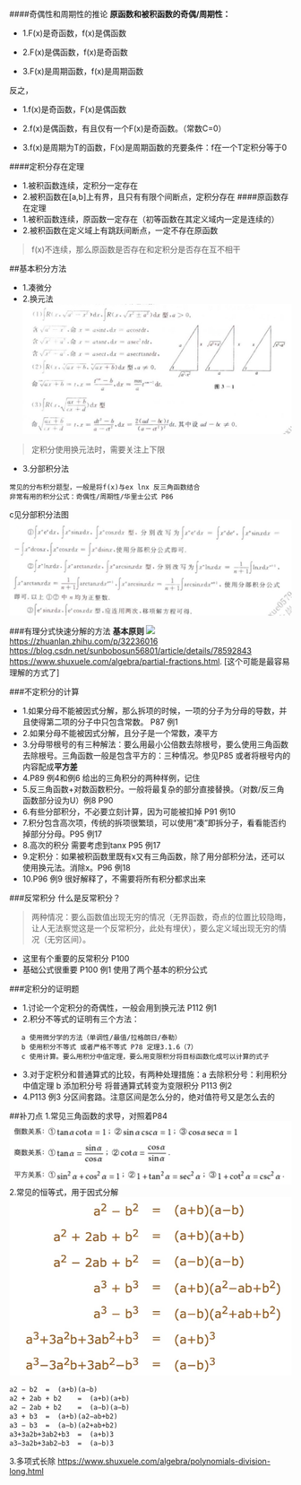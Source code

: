 ####奇偶性和周期性的推论
**原函数和被积函数的奇偶/周期性：**

* 1.F(x)是奇函数，f(x)是偶函数

* 2.F(x)是偶函数，f(x)是奇函数

* 3.F(x)是周期函数，f(x)是周期函数

反之，

* 1.f(x)是奇函数，F(x)是偶函数

* 2.f(x)是偶函数，有且仅有一个F(x)是奇函数。（常数C=0）

* 3.f(x)是周期为T的函数，F(x)是周期函数的充要条件：f在一个T定积分等于0

####定积分存在定理
* 1.被积函数连续，定积分一定存在
* 2.被积函数在[a,b]上有界，且只有有限个间断点，定积分存在
####原函数存在定理
* 1.被积函数连续，原函数一定存在（初等函数在其定义域内一定是连续的）
* 2.被积函数在定义域上有跳跃间断点，一定不存在原函数

>f(x)不连续，那么原函数是否存在和定积分是否存在互不相干

##基本积分方法
* 1.凑微分
* 2.换元法
![](./img/换元法.jpg)
>定积分使用换元法时，需要关注上下限
* 3.分部积分法
```
常见的分布积分题型，一般是将f(x)与ex lnx 反三角函数结合
非常有用的积分公式：奇偶性/周期性/华里士公式 P86
```
c见分部积分法图
![](./img/c分部积分.jpg)

###有理分式快速分解的方法
**基本原则**
![](./img/有理数分式.jpg)
<https://zhuanlan.zhihu.com/p/32236016>
<https://blog.csdn.net/sunbobosun56801/article/details/78592843>
<https://www.shuxuele.com/algebra/partial-fractions.html>. [这个可能是最容易理解的方式了]

###不定积分的计算
* 1.如果分母不能被因式分解，那么拆项的时候，一项的分子为分母的导数，并且使得第二项的分子中只包含常数。 P87 例1
* 2.如果分母不能被因式分解，且分子是一个常数，凑平方
* 3.分母带根号的有三种解法：要么用最小公倍数去除根号，要么使用三角函数去除根号。三角函数一般是包含平方的：三种情况。参见P85 
  或者将根号内的内容配成**平方差**
* 4.P89 例4和例6 给出的三角积分的两种样例，记住
* 5.反三角函数+对数函数积分。一般将最复杂的部分直接替换。（对数/反三角函数部分设为U）例8 P90
* 6.有些分部积分，不必要立刻计算，因为可能被扣掉 P91 例10
* 7.积分包含高次项，传统的拆项很繁琐，可以使用“凑”即拆分子，看看能否约掉部分分母。P95 例17
* 8.高次的积分 需要考虑到tanx P95 例17
* 9.定积分：如果被积函数里既有x又有三角函数，除了用分部积分法，还可以使用换元法。消除x。P96 例18
* 10.P96 例9 很好解释了，不需要将所有积分都求出来

###反常积分
什么是反常积分？
>两种情况：要么函数值出现无穷的情况（无界函数，奇点的位置比较隐晦，让人无法察觉这是一个反常积分，此处有埋伏），要么定义域出现无穷的情况（无穷区间）。

* 这里有个重要的反常积分 P100 
* 基础公式很重要 P100 例1 使用了两个基本的积分公式

###定积分的证明题
* 1.讨论一个定积分的奇偶性，一般会用到换元法 P112 例1
* 2.积分不等式的证明有三个方法：

```
   a 使用微分学的方法（单调性/最值/拉格朗日/泰勒） 
   b 使用积分不等式 或者严格不等式 P78 定理3.1.6（7）
   c 使用计算。要么用积分中值定理，要么用变限积分将目标函数化成可以计算的式子
```
* 3.对于定积分和普通算式的比较，有两种处理措施：a 去除积分号：利用积分中值定理 b 添加积分号 将普通算式转变为变限积分 P113 例2
* 4.P113 例3 分区间套路。注意区间是怎么分的，绝对值符号又是怎么去的


##补刀点
1.常见三角函数的求导，对照着P84
![](./img/三角函数.jpg)
2.常见的恒等式，用于因式分解 
![](./img/恒等式.jpg)

```
a2 − b2	 = 	(a+b)(a−b)
a2 + 2ab + b2	 = 	(a+b)(a+b)
a2 − 2ab + b2	 = 	(a−b)(a−b)
a3 + b3	 = 	(a+b)(a2−ab+b2)
a3 − b3	 = 	(a−b)(a2+ab+b2)
a3+3a2b+3ab2+b3	 = 	(a+b)3
a3−3a2b+3ab2−b3	 = 	(a−b)3
```
3.多项式长除
<https://www.shuxuele.com/algebra/polynomials-division-long.html>





